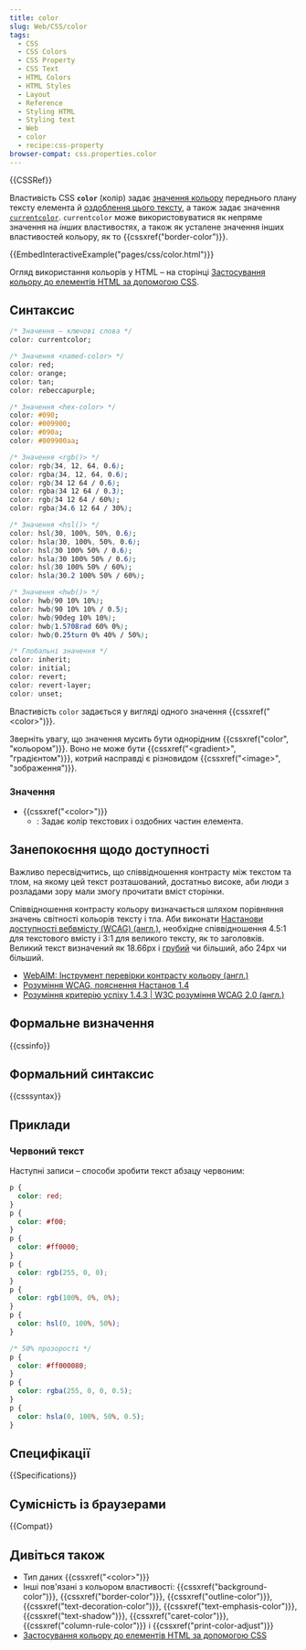 ```yaml
---
title: color
slug: Web/CSS/color
tags:
  - CSS
  - CSS Colors
  - CSS Property
  - CSS Text
  - HTML Colors
  - HTML Styles
  - Layout
  - Reference
  - Styling HTML
  - Styling text
  - Web
  - color
  - recipe:css-property
browser-compat: css.properties.color
---
```


{{CSSRef}}

Властивість CSS **`color`** (колір) задає [значення кольору](/uk/docs/Web/CSS/color_value) переднього плану тексту елемента й [оздоблення цього тексту](/uk/docs/Web/CSS/text-decoration), а також задає значення [`currentcolor`](/uk/docs/Web/CSS/color_value#kliuchove-slovo-currentcolor). `currentcolor` може використовуватися як непряме значення на _інших_ властивостях, а також як усталене значення інших властивостей кольору, як то {{cssxref("border-color")}}.

{{EmbedInteractiveExample("pages/css/color.html")}}

Огляд використання кольорів у HTML – на сторінці [Застосування кольору до елементів HTML за допомогою CSS](/uk/docs/Web/CSS/CSS_Colors/Applying_color).

## Синтаксис

```css
/* Значення – ключові слова */
color: currentcolor;

/* Значення <named-color> */
color: red;
color: orange;
color: tan;
color: rebeccapurple;

/* Значення <hex-color> */
color: #090;
color: #009900;
color: #090a;
color: #009900aa;

/* Значення <rgb()> */
color: rgb(34, 12, 64, 0.6);
color: rgba(34, 12, 64, 0.6);
color: rgb(34 12 64 / 0.6);
color: rgba(34 12 64 / 0.3);
color: rgb(34 12 64 / 60%);
color: rgba(34.6 12 64 / 30%);

/* Значення <hsl()> */
color: hsl(30, 100%, 50%, 0.6);
color: hsla(30, 100%, 50%, 0.6);
color: hsl(30 100% 50% / 0.6);
color: hsla(30 100% 50% / 0.6);
color: hsl(30 100% 50% / 60%);
color: hsla(30.2 100% 50% / 60%);

/* Значення <hwb()> */
color: hwb(90 10% 10%);
color: hwb(90 10% 10% / 0.5);
color: hwb(90deg 10% 10%);
color: hwb(1.5708rad 60% 0%);
color: hwb(0.25turn 0% 40% / 50%);

/* Глобальні значення */
color: inherit;
color: initial;
color: revert;
color: revert-layer;
color: unset;
```

Властивість `color` задається у вигляді одного значення {{cssxref("&lt;color&gt;")}}.

Зверніть увагу, що значення мусить бути однорідним {{cssxref("color", "кольором")}}. Воно не може бути {{cssxref("&lt;gradient&gt;", "градієнтом")}}, котрий насправді є різновидом {{cssxref("&lt;image&gt;", "зображення")}}.

### Значення

- {{cssxref("&lt;color&gt;")}}
  - : Задає колір текстових і оздобних частин елемента.

## Занепокоєння щодо доступності

Важливо пересвідчитись, що співвідношення контрасту між текстом та тлом, на якому цей текст розташований, достатньо високе, аби люди з розладами зору мали змогу прочитати вміст сторінки.

Співвідношення контрасту кольору визначається шляхом порівняння значень світності кольорів тексту і тла. Аби виконати [Настанови доступності вебвмісту (WCAG) (англ.)](https://www.w3.org/WAI/standards-guidelines/wcag/), необхідне співвідношення 4.5:1 для текстового вмісту і 3:1 для великого тексту, як то заголовків. Великий текст визначений як 18.66px і [грубий](/uk/docs/Web/CSS/font-weight) чи більший, або 24px чи більший.

- [WebAIM: Інструмент перевірки контрасту кольору (англ.)](https://webaim.org/resources/contrastchecker/)
- [Розуміння WCAG, пояснення Настанов 1.4](/uk/docs/Web/Accessibility/Understanding_WCAG/Perceivable#guideline_1.4_make_it_easier_for_users_to_see_and_hear_content_including_separating_foreground_from_background)
- [Розуміння критерію успіху 1.4.3 | W3C розуміння WCAG 2.0 (англ.)](https://www.w3.org/TR/UNDERSTANDING-WCAG20/visual-audio-contrast-contrast.html)

## Формальне визначення

{{cssinfo}}

## Формальний синтаксис

{{csssyntax}}

## Приклади

### Червоний текст

Наступні записи – способи зробити текст абзацу червоним:

```css
p {
  color: red;
}
p {
  color: #f00;
}
p {
  color: #ff0000;
}
p {
  color: rgb(255, 0, 0);
}
p {
  color: rgb(100%, 0%, 0%);
}
p {
  color: hsl(0, 100%, 50%);
}

/* 50% прозорості */
p {
  color: #ff000080;
}
p {
  color: rgba(255, 0, 0, 0.5);
}
p {
  color: hsla(0, 100%, 50%, 0.5);
}
```

## Специфікації

{{Specifications}}

## Сумісність із браузерами

{{Compat}}

## Дивіться також

- Тип даних {{cssxref("&lt;color&gt;")}}
- Інші пов'язані з кольором властивості: {{cssxref("background-color")}}, {{cssxref("border-color")}}, {{cssxref("outline-color")}}, {{cssxref("text-decoration-color")}}, {{cssxref("text-emphasis-color")}}, {{cssxref("text-shadow")}}, {{cssxref("caret-color")}}, {{cssxref("column-rule-color")}} і {{cssxref("print-color-adjust")}}
- [Застосування кольору до елементів HTML за допомогою CSS](/uk/docs/Web/CSS/CSS_Colors/Applying_color)
